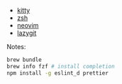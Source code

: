 - [kitty](https://github.com/kovidgoyal/kitty)
- [zsh](https://github.com/zsh-users/zsh)
- [neovim](https://github.com/neovim/neovim)
- [lazygit](https://github.com/jesseduffield/lazygit)

Notes:

```bash
brew bundle
brew info fzf # install completion
npm install -g eslint_d prettier
```
